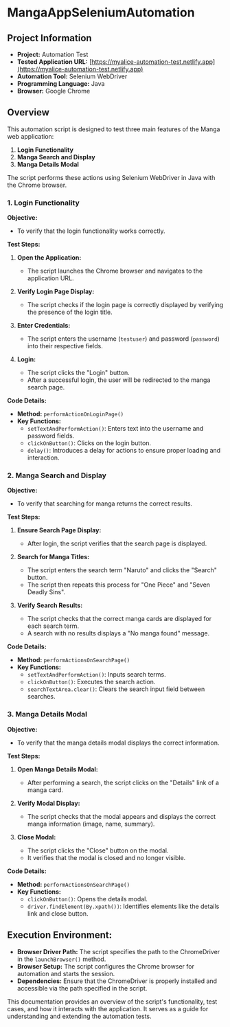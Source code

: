 # MangaAppSeleniumAutomation
## Project Information

- **Project:**  Automation Test
- **Tested Application URL:** [https://myalice-automation-test.netlify.app](https://myalice-automation-test.netlify.app)
- **Automation Tool:** Selenium WebDriver
- **Programming Language:** Java
- **Browser:** Google Chrome

## Overview

This automation script is designed to test three main features of the Manga web application:

1. **Login Functionality**
2. **Manga Search and Display**
3. **Manga Details Modal**

The script performs these actions using Selenium WebDriver in Java with the Chrome browser.

### 1. Login Functionality

**Objective:**  
- To verify that the login functionality works correctly.

**Test Steps:**

1. **Open the Application:**
   - The script launches the Chrome browser and navigates to the application URL.

2. **Verify Login Page Display:**
   - The script checks if the login page is correctly displayed by verifying the presence of the login title.

3. **Enter Credentials:**
   - The script enters the username (`testuser`) and password (`password`) into their respective fields.

4. **Login:**
   - The script clicks the "Login" button.
   - After a successful login, the user will be redirected to the manga search page.

**Code Details:**

- **Method:** `performActionOnLoginPage()`
- **Key Functions:**
  - `setTextAndPerformAction()`: Enters text into the username and password fields.
  - `clickOnButton()`: Clicks on the login button.
  - `delay()`: Introduces a delay for actions to ensure proper loading and interaction.

### 2. Manga Search and Display

**Objective:**  
- To verify that searching for manga returns the correct results.

**Test Steps:**

1. **Ensure Search Page Display:**
   - After login, the script verifies that the search page is displayed.

2. **Search for Manga Titles:**
   - The script enters the search term "Naruto" and clicks the "Search" button.
   - The script then repeats this process for "One Piece" and "Seven Deadly Sins".

3. **Verify Search Results:**
   - The script checks that the correct manga cards are displayed for each search term.
   - A search with no results displays a "No manga found" message.

**Code Details:**

- **Method:** `performActionsOnSearchPage()`
- **Key Functions:**
  - `setTextAndPerformAction()`: Inputs search terms.
  - `clickOnButton()`: Executes the search action.
  - `searchTextArea.clear()`: Clears the search input field between searches.

### 3. Manga Details Modal

**Objective:**
- To verify that the manga details modal displays the correct information.

**Test Steps:**

1. **Open Manga Details Modal:**
   - After performing a search, the script clicks on the "Details" link of a manga card.

2. **Verify Modal Display:**
   - The script checks that the modal appears and displays the correct manga information (image, name, summary).

3. **Close Modal:**
   - The script clicks the "Close" button on the modal.
   - It verifies that the modal is closed and no longer visible.

**Code Details:**

- **Method:** `performActionsOnSearchPage()`
- **Key Functions:**
  - `clickOnButton()`: Opens the details modal.
  - `driver.findElement(By.xpath())`: Identifies elements like the details link and close button.

## Execution Environment:
- **Browser Driver Path:** The script specifies the path to the ChromeDriver in the `launchBrowser()` method.
- **Browser Setup:** The script configures the Chrome browser for automation and starts the session.
- **Dependencies:** Ensure that the ChromeDriver is properly installed and accessible via the path specified in the script.

This documentation provides an overview of the script's functionality, test cases, and how it interacts with the application. It serves as a guide for understanding and extending the automation tests.
